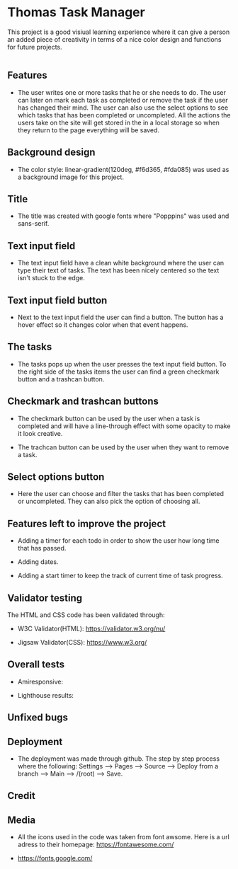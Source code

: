 # Thomas Task Manager

This project is a good visiual learning experience where it can give a person an added piece of creativity in terms of a nice color design and functions for future projects.

![]()

## Features

* The user writes one or more tasks that he or she needs to do. The user can later on mark each task as completed or remove the task if the user has changed their mind. The user can also use the select options to see which tasks that has been completed or uncompleted. All the actions the users take on the site will get stored in the in a local storage so when they return to the page everything will be saved.

## Background design

* The color style: linear-gradient(120deg, #f6d365, #fda085) was used as a background image for this project.

## Title

* The title was created with google fonts where "Popppins" was used and sans-serif.

## Text input field

* The text input field have a clean white background where the user can type their text of tasks. The text has been nicely centered so the text isn't stuck to the edge.

## Text input field button

* Next to the text input field the user can find a button. The button has a hover effect so it changes color when that event happens.

## The tasks

* The tasks pops up when the user presses the text input field button. To the right side of the tasks items the user can find a green checkmark button and a trashcan button.

## Checkmark and trashcan buttons

* The checkmark button can be used by the user when a task is completed and will have a line-through effect with some opacity to make it look creative.

* The trachcan button can be used by the user when they want to remove a task.

## Select options button

* Here the user can choose and filter the tasks that has been completed or uncompleted. They can also pick the option of choosing all.

## Features left to improve the project

* Adding a timer for each todo in order to show the user how long time that has passed.

* Adding dates.

* Adding a start timer to keep the track of current time of task progress.

## Validator testing

The HTML and CSS code has been validated through:

* W3C Validator(HTML): https://validator.w3.org/nu/

* Jigsaw Validator(CSS): https://www.w3.org/

## Overall tests

* Amiresponsive:

* Lighthouse results:

## Unfixed bugs

## Deployment

* The deployment was made through github. The step by step process where the following: Settings --> Pages --> Source --> Deploy from a branch --> Main --> /(root) --> Save.

## Credit

## Media

* All the icons used in the code was taken from font awsome. Here is a url adress to their homepage: https://fontawesome.com/

* https://fonts.google.com/
